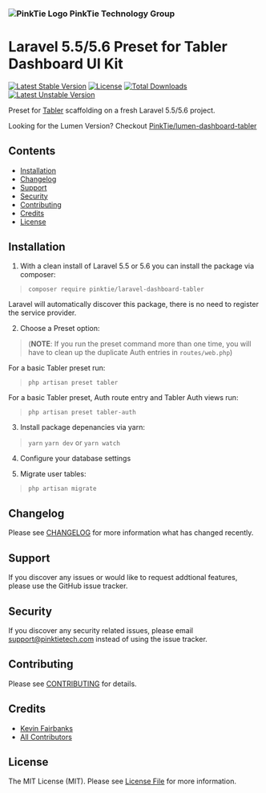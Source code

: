 ### ![PinkTie Logo](https://pinktietech.com/wp-content/uploads/2017/03/PinkTie-60x60.png) PinkTie Technology Group
# Laravel 5.5/5.6 Preset for Tabler Dashboard UI Kit

[![Latest Stable Version](https://poser.pugx.org/pinktie/laravel-dashboard-tabler/v/stable)](https://packagist.org/packages/pinktie/laravel-dashboard-tabler) [![License](https://poser.pugx.org/pinktie/laravel-dashboard-tabler/license)](https://packagist.org/packages/pinktie/laravel-dashboard-tabler) [![Total Downloads](https://poser.pugx.org/pinktie/laravel-dashboard-tabler/downloads)](https://packagist.org/packages/pinktie/laravel-dashboard-tabler) [![Latest Unstable Version](https://poser.pugx.org/pinktie/laravel-dashboard-tabler/v/unstable)](https://packagist.org/packages/pinktie/laravel-dashboard-tabler)

Preset for [Tabler](https://tabler.github.io/) scaffolding on a fresh Laravel 5.5/5.6 project.

Looking for the Lumen Version? Checkout [PinkTie/lumen-dashboard-tabler](https://github.com/PinkTie/lumen-dashboard-tabler/)

## Contents

- [Installation](#installation)
- [Changelog](#changelog)
- [Support](#support)
- [Security](#security)
- [Contributing](#contributing)
- [Credits](#credits)
- [License](#license)

## Installation

1) With a clean install of Laravel 5.5 or 5.6 you can install the package via composer:
>  `composer require pinktie/laravel-dashboard-tabler`

Laravel will automatically discover this package, there is no need to register the service provider.

2) Choose a Preset option:
>  (**NOTE**: If you run the preset command more than one time, you will have to clean up the duplicate Auth entries in `routes/web.php`)

For a basic Tabler preset run:
>  `php artisan preset tabler`

For a basic Tabler preset, Auth route entry and Tabler Auth views run:
>  `php artisan preset tabler-auth`


3) Install package depenancies via yarn:
>  `yarn`
>  `yarn dev` or `yarn watch`

4) Configure your database settings

5) Migrate user tables:
>  `php artisan migrate`


## Changelog

Please see [CHANGELOG](CHANGELOG.md) for more information what has changed recently.

## Support

If you discover any issues or would like to request addtional features, please use the GitHub issue tracker.

## Security

If you discover any security related issues, please email support@pinktietech.com instead of using the issue tracker.

## Contributing

Please see [CONTRIBUTING](CONTRIBUTING.md) for details.

## Credits

- [Kevin Fairbanks](https://github.com/KevinFairbanks)
- [All Contributors](../../contributors)

## License

The MIT License (MIT). Please see [License File](LICENSE.md) for more information.
